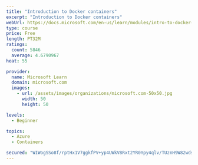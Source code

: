 ```yaml
---
title: "Introduction to Docker containers"
excerpt: "Introduction to Docker containers"
webUrl: https://docs.microsoft.com/en-us/learn/modules/intro-to-docker-containers/
type: course
price: Free
length: PT32M
ratings:
  count: 5846
  average: 4.6790967
heat: 55

provider:
  name: Microsoft Learn
  domain: microsoft.com
  images:
    - url: /assets/images/organizations/microsoft.com-50x50.jpg
      width: 50
      height: 50

levels:
  - Beginner

topics:
  - Azure
  - Containers

secured: "WIWogSSo8f/rptHx1V7ggkfPV+yp4UWkV8Rxt2YR0Ypy4qlv/TUznH9W82wdsjixPSOOaMfTMJJod/lOh0KSQMljQuNqLdDeXhE6SwRdvuRZWonJ032uyUW6/IXsUGys2wKnApQ72kFT6XP3kjDUTBSrTzteoOkwKmXKo0/H4MCxrqcKvlFT7usHCgvsovx8O3mlS+LDi2SgPSguHkICww0vnTuBceczkh+Ik1SdRSnmp/B7Wn5cTIijo22hyveInOuemt8QPVd01EkitHvriT3MTADBkAoHLSpx/KQNwToohai0VCIgJLX9jry/rDP45thmFSYHIgYCVzJVc53DEZKKplT1YPzSKEO7qUtu7rnYYYEtObcfFpqI2iZKVrZC8gwzG2vaZJt8C2+Vmo6w6ZG6kUNDmnyP0mouqUx72uA=;hQSgd/kAVhGHlvTgt1TXyw=="
---
```


